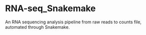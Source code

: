 # RNA-seq_Snakemake
An RNA sequencing analysis pipeline from raw reads to counts file, automated through Snakemake.
